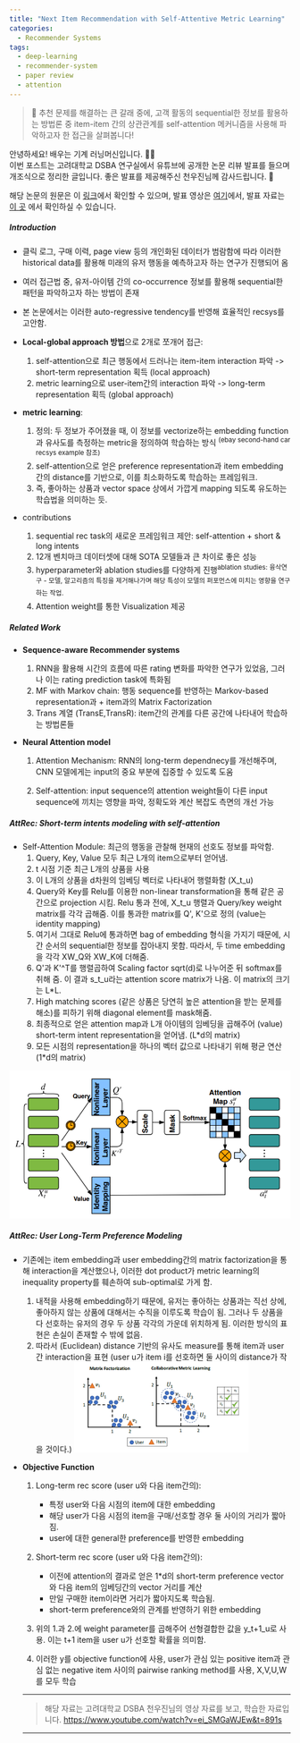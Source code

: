```yaml
---
title: "Next Item Recommendation with Self-Attentive Metric Learning"
categories:
  - Recommender Systems
tags:
  - deep-learning
  - recommender-system
  - paper review
  - attention
---
```


> :seedling: 추천 문제를 해결하는 큰 갈래 중에, 고객 활동의 sequential한 정보를 활용하는 방법론 중 item-item 간의 상관관계를 self-attention 메커니즘을 사용해 파악하고자 한 접근을 살펴봅니다!

안녕하세요! 배우는 기계 러닝머신입니다. :man_technologist:  
이번 포스트는 고려대학교 DSBA 연구실에서 유튜브에 공개한 논문 리뷰 발표를 들으며 개조식으로 정리한 글입니다. 좋은 발표를 제공해주신 천우진님께 감사드립니다. :pray:  

해당 논문의 원문은 이 [링크](https://arxiv.org/pdf/1808.06414.pdf)에서 확인할 수 있으며,
발표 영상은 [여기](https://www.youtube.com/watch?v=ei_SMGaWJEw&t=891s)에서, 발표 자료는 [이 곳](http://dsba.korea.ac.kr/seminar/?mod=document&uid=45) 에서 확인하실 수 있습니다.


##### Introduction

-	클릭 로그, 구매 이력, page view 등의 개인화된 데이터가 범람함에 따라 이러한 historical data를 활용해 미래의 유저 행동을 예측하고자 하는 연구가 진행되어 옴
-	여러 접근법 중, 유저-아이템 간의 co-occurrence 정보를 활용해 sequential한 패턴을 파악하고자 하는 방법이 존재
-	본 논문에서는 이러한 auto-regressive tendency를 반영해 효율적인 recsys를 고안함.

-	**Local-global approach 방법**으로 2개로 쪼개어 접근:

	1.	self-attention으로 최근 행동에서 드러나는 item-item interaction 파악 -> short-term representation 획득 (local approach)
	2.	metric learning으로 user-item간의 interaction 파악 -> long-term representation 획득 (global approach)

-	**metric learning**:

	1.	정의: 두 정보가 주어졌을 때, 이 정보를 vectorize하는 embedding function과 유사도를 측정하는 metric을 정의하여 학습하는 방식 <sup> (ebay second-hand car recsys example 참조)</sup>
	2.	self-attention으로 얻은 preference representation과 item embedding 간의 distance를 기반으로, 이를 최소화하도록 학습하는 프레임워크.
	3.	즉, 좋아하는 상품과 vector space 상에서 가깝게 mapping 되도록 유도하는 학습법을 의미하는 듯.

-	contributions

	1.	sequential rec task의 새로운 프레임워크 제안: self-attention + short & long intents
	2.	12개 벤치마크 데이터셋에 대해 SOTA 모델들과 큰 차이로 좋은 성능
	3.	hyperparameter와 ablation studies를 다양하게 진행<sup>ablation studies: 융삭연구 - 모델, 알고리즘의 특징을 제거해나가며 해당 특성이 모델의 퍼포먼스에 미치는 영향을 연구하는 작업. </sup>
	4.	Attention weight를 통한 Visualization 제공

##### Related Work

-	**Sequence-aware Recommender systems**

	1.	RNN을 활용해 시간의 흐름에 따른 rating 변화를 파악한 연구가 있었음, 그러나 이는 rating prediction task에 특화됨
	2.	MF with Markov chain: 행동 sequence를 반영하는 Markov-based representation과 + item과의 Matrix Factorization
	3.	Trans 계열 (TransE,TransR): item간의 관계를 다른 공간에 나타내어 학습하는 방법론들

-	**Neural Attention model**

	1.	Attention Mechanism: RNN의 long-term dependnecy를 개선해주며, CNN 모델에게는 input의 중요 부분에 집중할 수 있도록 도움

	2.	Self-attention: input sequence의 attention weight들이 다른 input sequence에 끼치는 영향을 파악, 정확도와 계산 복잡도 측면의 개선 가능

##### AttRec: Short-term intents modeling with self-attention

-	Self-Attention Module: 최근의 행동을 관찰해 현재의 선호도 정보를 파악함.
	1.	Query, Key, Value 모두 최근 L개의 item으로부터 얻어냄.
	2.	t 시점 기준 최근 L개의 상품을 사용
	3.	이 L개의 상품을 d차원의 임베딩 벡터로 나타내어 행렬화함 (X_t_u)
	4.	Query와 Key를 Relu를 이용한 non-linear transformation을 통해 같은 공간으로 projection 시킴. Relu 통과 전에, X_t_u 행렬과 Query/key weight matrix를 각각 곱해줌. 이를 통과한 matrix를 Q', K'으로 정의 (value는 identity mapping)
	5.	여기서 그대로 Relu에 통과하면 bag of embedding 형식을 가지기 때문에, 시간 순서의 sequential한 정보를 잡아내지 못함. 따라서, 두 time embedding을 각각 XW_Q와 XW_K에 더해줌.
	6.	Q'과 K'^T를 행렬곱하여 Scaling factor sqrt(d)로 나누어준 뒤 softmax를 취해 줌. 이 결과 s_t_u라는 attention score matrix가 나옴. 이 matrix의 크기는 L*L.
	7.	High matching scores (같은 상품은 당연히 높은 attention을 받는 문제를 해소)를 피하기 위해 diagonal element를 mask해줌.
	8.	최종적으로 얻은 attention map과 L개 아이템의 임베딩을 곱해주어 (value) short-term intent representation을 얻어냄. (L*d의 matrix)
	9.	모든 시점의 representation을 하나의 벡터 값으로 나타내기 위해 평균 연산 (1*d의 matrix)

![The Overview](/assets/materials/recsys/next_item_pic_1.png)

##### AttRec: User Long-Term Preference Modeling

-	기존에는 item embedding과 user embedding간의 matrix factorization을 통해 interaction을 계산했으나, 이러한 dot product가 metric learning의 inequality property를 훼손하여 sub-optimal로 가게 함.

	1.	내적을 사용해 embedding하기 때문에, 유저는 좋아하는 상품과는 직선 상에, 좋아하지 않는 상품에 대해서는 수직을 이루도록 학습이 됨. 그러나 두 상품을 다 선호하는 유저의 경우 두 상품 각각의 가운데 위치하게 됨. 이러한 방식의 표현은 손실이 존재할 수 밖에 없음.
	2.	따라서 (Euclidean) distance 기반의 유사도 measure를 통해 item과 user간 interaction을 표현 (user u가 item i를 선호하면 둘 사이의 distance가 작을 것이다.) ![The Overview](/assets/materials/recsys/next_item_pic_2.png)

-	**Objective Function**

	1.	Long-term rec score (user u와 다음 item간의):
		-	특정 user와 다음 시점의 item에 대한 embedding
		-	해당 user가 다음 시점의 item을 구매/선호할 경우 둘 사이의 거리가 짧아짐.
		-	user에 대한 general한 preference를 반영한 embedding
	2.	Short-term rec score (user u와 다음 item간의):

		-	이전에 attention의 결과로 얻은 1*d의 short-term preference vector와 다음 item의 임베딩간의 vector 거리를 계산
		-	만일 구매한 item이라면 거리가 짧아지도록 학습됨.
		-	short-term preference와의 관계를 반영하기 위한 embedding

	3.	위의 1.과 2.에 weight parameter를 곱해주어 선형결합한 값을 y_t+1_u로 사용. 이는 t+1 item을 user u가 선호할 확률을 의미함.

	4.	이러한 y를 objective function에 사용, user가 관심 있는 positive item과 관심 없는 negative item 사이의 pairwise ranking method를 사용, X,V,U,W를 모두 학습


	---

	> 해당 자료는
	> 고려대학교 DSBA 천우진님의 영상 자료를 보고, 학습한 자료입니다.
	> https://www.youtube.com/watch?v=ei_SMGaWJEw&t=891s   

	---
